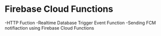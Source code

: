 # Firebase Cloud Functions
  -HTTP Fuction
  -Realtime Database Trigger Event Function
  -Sending FCM notifiaction using Firebase Cloud Functions

